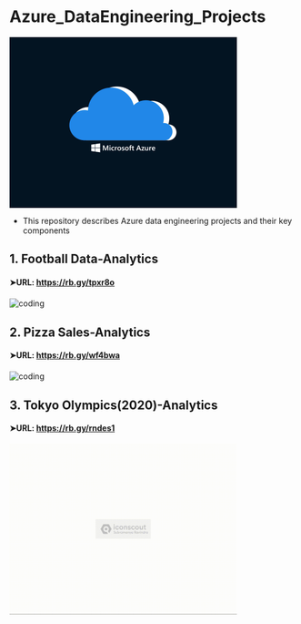 # Azure_DataEngineering_Projects
<img align="center" alt="coding" width="400" src="https://github.com/Shoaib9288/Azure_DataEngineering_Projects/blob/main/Microsoft_Azure.gif">

- This repository describes Azure data engineering projects and their key components

## 1. Football Data-Analytics
#### ➤URL: https://rb.gy/tpxr8o
<img align="center" alt="coding" width="400" src="https://github.com/Shoaib9288/Azure_DataEngineering_Projects/blob/main/Football_Data_Analysis-Azure-End2End_Project/Football.gif">

## 2. Pizza Sales-Analytics
#### ➤URL: https://rb.gy/wf4bwa
<img align="center" alt="coding" width="400" src="https://github.com/Shoaib9288/Azure_DataEngineering_Projects/blob/main/Pizza_Sales_Analysis_Azure-dataengineering-project/Pizza%20Sales.gif">

## 3. Tokyo Olympics(2020)-Analytics
#### ➤URL: https://rb.gy/rndes1
<img align="center" alt="coding" width="400" src="https://github.com/Shoaib9288/Azure_DataEngineering_Projects/blob/main/tokyo-olympic-azure-data-engineering-project/Tokyo%20Olympics.gif">





